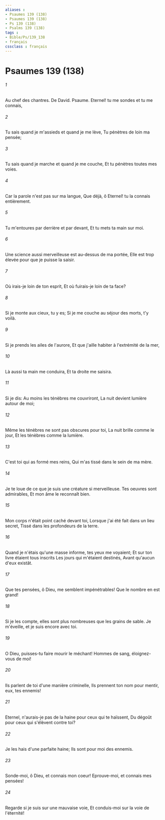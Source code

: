 ```yaml
---
aliases : 
- Psaumes 139 (138)
- Psaumes 139 (138)
- Ps 139 (138)
- Psalms 139 (138)
tags : 
- Bible/Ps/139_138
- français
cssclass : français
---
```


# Psaumes 139 (138)

###### 1
Au chef des chantres. De David. Psaume. Eternel! tu me sondes et tu me connais,
###### 2
Tu sais quand je m'assieds et quand je me lève, Tu pénètres de loin ma pensée;
###### 3
Tu sais quand je marche et quand je me couche, Et tu pénètres toutes mes voies.
###### 4
Car la parole n'est pas sur ma langue, Que déjà, ô Eternel! tu la connais entièrement.
###### 5
Tu m'entoures par derrière et par devant, Et tu mets ta main sur moi.
###### 6
Une science aussi merveilleuse est au-dessus de ma portée, Elle est trop élevée pour que je puisse la saisir.
###### 7
Où irais-je loin de ton esprit, Et où fuirais-je loin de ta face?
###### 8
Si je monte aux cieux, tu y es; Si je me couche au séjour des morts, t'y voilà.
###### 9
Si je prends les ailes de l'aurore, Et que j'aille habiter à l'extrémité de la mer,
###### 10
Là aussi ta main me conduira, Et ta droite me saisira.
###### 11
Si je dis: Au moins les ténèbres me couvriront, La nuit devient lumière autour de moi;
###### 12
Même les ténèbres ne sont pas obscures pour toi, La nuit brille comme le jour, Et les ténèbres comme la lumière.
###### 13
C'est toi qui as formé mes reins, Qui m'as tissé dans le sein de ma mère.
###### 14
Je te loue de ce que je suis une créature si merveilleuse. Tes oeuvres sont admirables, Et mon âme le reconnaît bien.
###### 15
Mon corps n'était point caché devant toi, Lorsque j'ai été fait dans un lieu secret, Tissé dans les profondeurs de la terre.
###### 16
Quand je n'étais qu'une masse informe, tes yeux me voyaient; Et sur ton livre étaient tous inscrits Les jours qui m'étaient destinés, Avant qu'aucun d'eux existât.
###### 17
Que tes pensées, ô Dieu, me semblent impénétrables! Que le nombre en est grand!
###### 18
Si je les compte, elles sont plus nombreuses que les grains de sable. Je m'éveille, et je suis encore avec toi.
###### 19
O Dieu, puisses-tu faire mourir le méchant! Hommes de sang, éloignez-vous de moi!
###### 20
Ils parlent de toi d'une manière criminelle, Ils prennent ton nom pour mentir, eux, tes ennemis!
###### 21
Eternel, n'aurais-je pas de la haine pour ceux qui te haïssent, Du dégoût pour ceux qui s'élèvent contre toi?
###### 22
Je les hais d'une parfaite haine; Ils sont pour moi des ennemis.
###### 23
Sonde-moi, ô Dieu, et connais mon coeur! Eprouve-moi, et connais mes pensées!
###### 24
Regarde si je suis sur une mauvaise voie, Et conduis-moi sur la voie de l'éternité!
